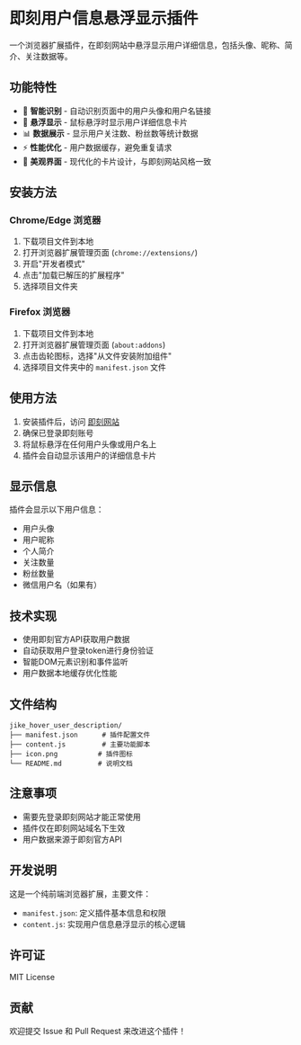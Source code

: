 # 即刻用户信息悬浮显示插件

一个浏览器扩展插件，在即刻网站中悬浮显示用户详细信息，包括头像、昵称、简介、关注数据等。

## 功能特性

- 🎯 **智能识别** - 自动识别页面中的用户头像和用户名链接
- 💫 **悬浮显示** - 鼠标悬浮时显示用户详细信息卡片
- 📊 **数据展示** - 显示用户关注数、粉丝数等统计数据
- ⚡ **性能优化** - 用户数据缓存，避免重复请求
- 🎨 **美观界面** - 现代化的卡片设计，与即刻网站风格一致

## 安装方法

### Chrome/Edge 浏览器

1. 下载项目文件到本地
2. 打开浏览器扩展管理页面 (`chrome://extensions/`)
3. 开启"开发者模式"
4. 点击"加载已解压的扩展程序"
5. 选择项目文件夹

### Firefox 浏览器

1. 下载项目文件到本地
2. 打开浏览器扩展管理页面 (`about:addons`)
3. 点击齿轮图标，选择"从文件安装附加组件"
4. 选择项目文件夹中的 `manifest.json` 文件

## 使用方法

1. 安装插件后，访问 [即刻网站](https://web.okjike.com)
2. 确保已登录即刻账号
3. 将鼠标悬浮在任何用户头像或用户名上
4. 插件会自动显示该用户的详细信息卡片

## 显示信息

插件会显示以下用户信息：

- 用户头像
- 用户昵称
- 个人简介
- 关注数量
- 粉丝数量
- 微信用户名（如果有）

## 技术实现

- 使用即刻官方API获取用户数据
- 自动获取用户登录token进行身份验证
- 智能DOM元素识别和事件监听
- 用户数据本地缓存优化性能

## 文件结构

```
jike_hover_user_description/
├── manifest.json      # 插件配置文件
├── content.js         # 主要功能脚本
├── icon.png          # 插件图标
└── README.md         # 说明文档
```

## 注意事项

- 需要先登录即刻网站才能正常使用
- 插件仅在即刻网站域名下生效
- 用户数据来源于即刻官方API

## 开发说明

这是一个纯前端浏览器扩展，主要文件：

- `manifest.json`: 定义插件基本信息和权限
- `content.js`: 实现用户信息悬浮显示的核心逻辑

## 许可证

MIT License

## 贡献

欢迎提交 Issue 和 Pull Request 来改进这个插件！ 